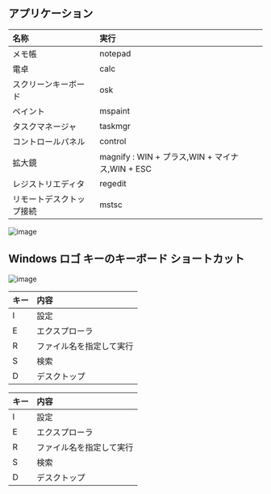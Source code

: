 ## アプリケーション
| 名称 | 実行 
| :--- | :--- 
| メモ帳 | notepad
| 電卓 | calc
| スクリーンキーボード | osk
| ペイント | mspaint
| タスクマネージャ | taskmgr
| コントロールパネル | control
| 拡大鏡 | magnify : WIN + プラス,WIN + マイナス,WIN + ESC
| レジストリエディタ | regedit
| リモートデスクトップ接続 | mstsc


![image](https://user-images.githubusercontent.com/1501327/145700194-2bad8cb8-cdd2-43b1-98e0-5fc3947e1632.png)

## Windows ロゴ キーのキーボード ショートカット

![image](https://user-images.githubusercontent.com/1501327/145702847-13755607-f7cc-4964-82a9-3d922f6d1e37.png)

| キー | 内容 
| :--- | :--- 
| I | 設定
| E | エクスプローラ
| R | ファイル名を指定して実行
| S | 検索
| D | デスクトップ

| キー | 内容 
| :--- | :--- 
| I | 設定
| E | エクスプローラ
| R | ファイル名を指定して実行
| S | 検索
| D | デスクトップ

